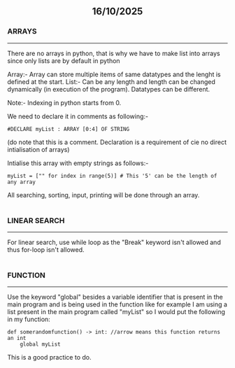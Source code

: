 ## <p style="text-align: center;">16/10/2025</p>

### ARRAYS
---

There are no arrays in python, that is why we have to make list into arrays since only lists are by default in python 

Array:- Array can store multiple items of same datatypes and the lenght is defined at the start.
List:- Can be any length and length can be changed dynamically (in execution of the program). Datatypes can be different. 

Note:- Indexing in python starts from 0.

We need to declare it in comments as following:- 

```	
#DECLARE myList : ARRAY [0:4] OF STRING 
```
(do note that this is a comment. Declaration is a requirement of cie no direct intialisation of arrays)

Intialise this array with empty strings as follows:- 
	
	myList = ["" for index in range(5)] # This '5' can be the length of any array

All searching, sorting, input, printing will be done through an array. 
<br></br>
### LINEAR SEARCH 
---
For linear search, use while loop as the "Break" keyword isn't allowed and thus for-loop isn't allowed. 
<br></br>
### FUNCTION
----
Use the keyword "global" besides a variable identifier that is present in the main program and is being used in the function like for example I am using a list present in the main program called "myList" so 
I would put the following in my function: 

	def somerandomfunction() -> int: //arrow means this function returns an int
		global myList

This is a good practice to do. 


